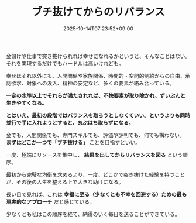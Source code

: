 ﻿---
title: "ブチ抜けてからのリバランス"
date: 2025-10-14T07:23:52+09:00
draft: false
---

金儲けや仕事で突き抜けられれば幸せになれるかというと、そんなことはない。それを実現するだけでもハードルは高いけれども。

幸せはそれ以外にも、人間関係や家族関係、時間的・空間的制約からの自由、承認欲求、対象への没入、精神の安定など、多くの要素が絡み合っている。



**一定の水準以上でそれらが満たされれば、不快要素が取り除かれ、ずいぶんと生きやすくなる。** 

 **とはいえ、最初の段階ではバランスを取ろうとしなくていい。というよりも同時並行で手に入れようとすると、あぶはち取らずになる。**



金でも、人間関係でも、専門スキルでも、評価や評判でも、何でも構わない。 **まずはどこか一つで「ブチ抜ける」** ことを目指すといい。

一度、極端にリソースを集中し、 **結果を出してからリバランスを図る** という順序。

最初から完璧な均衡を求めるより、一度、どこかで突き抜けた経験を持つことが、その後の人生を整える上で大きな助けになる。



長い目で見れば、これは **幸福に至る（少なくとも不幸を回避する）ための最も現実的なアプローチ** だと感じている。

少なくとも私はこの順序を経て、納得のいく毎日を送ることができている。